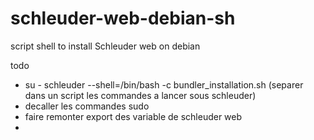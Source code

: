 # schleuder-web-debian-sh
script shell to install Schleuder web on debian 

todo
- su - schleuder --shell=/bin/bash -c bundler_installation.sh
(separer dans un script les commandes a lancer sous schleuder)
- decaller les commandes sudo
- faire remonter export des variable de schleuder web 
- 
